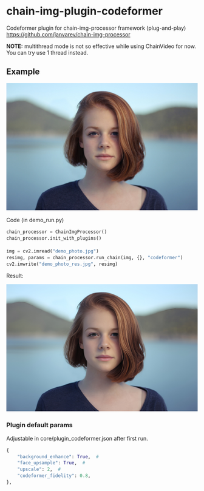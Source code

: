 # chain-img-plugin-codeformer
Codeformer plugin for chain-img-processor framework (plug-and-play)
https://github.com/janvarev/chain-img-processor

**NOTE:** multithread mode is not so effective while using ChainVideo for now. You can try use 1 thread instead.

## Example 

![origin](/demo_photo.jpg "origin photo")

Code (in demo_run.py)
```python
chain_processor = ChainImgProcessor()
chain_processor.init_with_plugins()

img = cv2.imread("demo_photo.jpg")
resimg, params = chain_processor.run_chain(img, {}, "codeformer")
cv2.imwrite("demo_photo_res.jpg", resimg)
```

Result:

![result](/demo_photo_res.jpg "result photo")

### Plugin default params

Adjustable in core/plugin_codeformer.json after first run.

```python
{
    "background_enhance": True,  #
    "face_upsample": True,  #
    "upscale": 2,  #
    "codeformer_fidelity": 0.8,
},
```